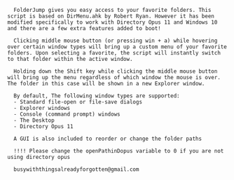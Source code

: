       FolderJump gives you easy access to your favorite folders. This script is based on DirMenu.ahk by Robert Ryan. However it has been modified specifically to work with Directory Opus 11 and Windows 10 and there are a few extra features added to boot!

      Clicking middle mouse button (or pressing win + a) while hovering over certain window types will bring up a custom menu of your favorite folders. Upon selecting a favorite, the script will instantly switch to that folder within the active window. 
      
      Holding down the Shift key while clicking the middle mouse button will bring up the menu regardless of which window the mouse is over. The folder in this case will be shown in a new Explorer window.

      By default, The following window types are supported:
      - Standard file-open or file-save dialogs
      - Explorer windows
      - Console (command prompt) windows
      - The Desktop
      - Directory Opus 11

      A GUI is also included to reorder or change the folder paths 

      !!!! Please change the openPathinDopus variable to 0 if you are not using directory opus
      
      busywiththingsalreadyforgotten@gmail.com

